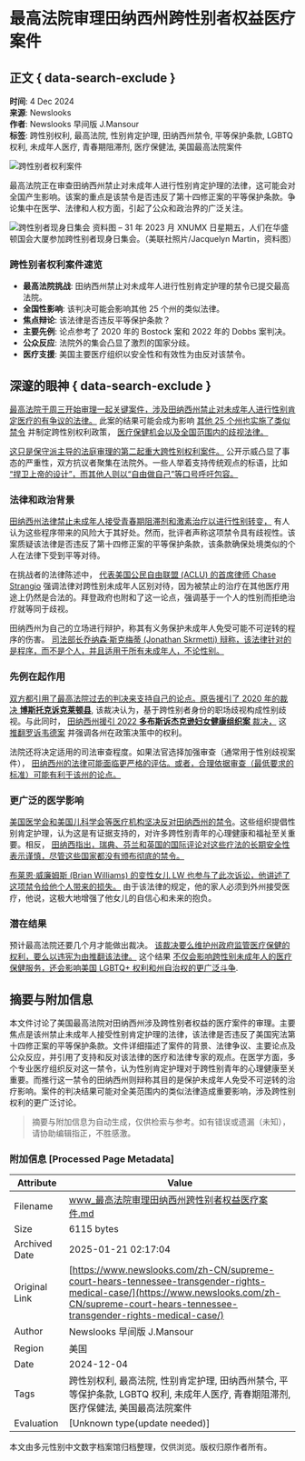 # 最高法院审理田纳西州跨性别者权益医疗案件

## 正文 { data-search-exclude }


**时间**: 4 Dec 2024  
**来源**: Newslooks  
**作者**: Newslooks 早间版 J.Mansour  
**标签**: 跨性别权利, 最高法院, 性别肯定护理, 田纳西州禁令, 平等保护条款, LGBTQ 权利, 未成年人医疗, 青春期阻滞剂, 医疗保健法, 美国最高法院案件

![跨性别者权利案件](https://www.newslooks.com/wp-content/uploads/2024/12/AP24338727155717-1024x683.jpg)

最高法院正在审查田纳西州禁止对未成年人进行性别肯定护理的法律，这可能会对全国产生影响。该案的重点是该禁令是否违反了第十四修正案的平等保护条款。争论集中在医学、法律和人权方面，引起了公众和政治界的广泛关注。

![跨性别者现身日集会](https://www.newslooks.com/wp-content/uploads/2024/12/AP24331592016346-1024x683.jpg)
资料图 – 31 年 2023 月 XNUMX 日星期五，人们在华盛顿国会大厦参加跨性别者现身日集会。（美联社照片/Jacquelyn Martin，资料图）

### 跨性别者权利案件速览

- **最高法院挑战**: 田纳西州禁止对未成年人进行性别肯定护理的禁令已提交最高法院。
- **全国性影响**: 该判决可能会影响其他 25 个州的类似法律。
- **焦点辩论**: 该法律是否违反平等保护条款？
- **主要先例**: 论点参考了 2020 年的 Bostock 案和 2022 年的 Dobbs 案判决。
- **公众反应**: 法院外的集会凸显了激烈的国家分歧。
- **医疗支援**: 美国主要医疗组织以安全性和有效性为由反对该禁令。

## 深邃的眼神 { data-search-exclude }

[最高法院于周三开始审理一起关键案件，涉及田纳西州禁止对未成年人进行性别肯定医疗的有争议的法律。](https://www.newslooks.com/zh-CN/minnesota-supreme-court-weighs-transgender-powerlifting-case/) 此案的结果可能会成为影响 [其他 25 个州也实施了类似禁令](https://www.newslooks.com/zh-CN/minnesota-supreme-court-weighs-transgender-powerlifting-case/) 并制定跨性别权利政策， [医疗保健机会以及全国范围内的歧视法律。](https://www.newslooks.com/zh-CN/minnesota-supreme-court-weighs-transgender-powerlifting-case/)

[这只是保守派主导的法庭审理的第二起重大跨性别权利案件。](https://www.newslooks.com/zh-CN/minnesota-supreme-court-weighs-transgender-powerlifting-case/) 公开示威凸显了事态的严重性，双方抗议者聚集在法院外。一些人举着支持传统观点的标语，比如 [“捍卫上帝的设计”，而其他人则以“自由做自己”等口号呼吁包容。](https://www.newslooks.com/zh-CN/minnesota-supreme-court-weighs-transgender-powerlifting-case/)

### 法律和政治背景

[田纳西州法律禁止未成年人接受青春期阻滞剂和激素治疗以进行性别转变，](https://www.newslooks.com/zh-CN/minnesota-supreme-court-weighs-transgender-powerlifting-case/) 有人认为这些程序带来的风险大于其好处。然而，批评者声称这项禁令具有歧视性。该案质疑该法律是否违反了第十四修正案的平等保护条款，该条款确保处境类似的个人在法律下受到平等对待。

在挑战者的法律陈述中， [代表美国公民自由联盟 (ACLU) 的首席律师 Chase Strangio](https://www.newslooks.com/zh-CN/minnesota-supreme-court-weighs-transgender-powerlifting-case/) 强调法律对跨性别未成年人区别对待，因为被禁止的治疗在其他医疗用途上仍然是合法的。拜登政府也附和了这一论点，强调基于一个人的性别而拒绝治疗就等同于歧视。

田纳西州为自己的立场进行辩护，称其有义务保护未成年人免受可能不可逆转的程序的伤害。 [司法部长乔纳森·斯克梅蒂 (Jonathan Skrmetti) 辩称，该法律针对的是程序，而不是个人，并且适用于所有未成年人，不论性别。](https://www.newslooks.com/zh-CN/minnesota-supreme-court-weighs-transgender-powerlifting-case/)

### 先例在起作用

[双方都引用了最高法院过去的判决来支持自己的论点。原告援引了 2020 年的裁决 **博斯托克诉克莱顿县**,](https://www.cnn.com/) 该裁决认为，基于跨性别者身份的职场歧视构成性别歧视。与此同时， [田纳西州援引 2022 **多布斯诉杰克逊妇女健康组织案** 裁决，](https://www.cnn.com/) 这 [推翻罗诉韦德案](https://www.washingtonpost.com/) 并强调各州在政策决策中的权利。

法院还将决定适用的司法审查程度。如果法官选择加强审查（通常用于性别歧视案件）， [田纳西州的法律可能面临更严格的评估。或者，合理依据审查（最低要求的标准）可能有利于该州的论点。](https://www.cnn.com/)

### 更广泛的医学影响

[美国医学会和美国儿科学会等医疗机构坚决反对田纳西州的禁令](https://www.cnn.com/)。这些组织提倡性别肯定护理，认为这是有证据支持的，对许多跨性别青年的心理健康和福祉至关重要。相反， [田纳西指出，瑞典、芬兰和英国的国际评论对这些疗法的长期安全性表示谨慎，尽管这些国家都没有颁布彻底的禁令。](https://www.cnn.com/)

[布莱恩·威廉姆斯 (Brian Williams) 的变性女儿 LW 也参与了此次诉讼，他讲述了这项禁令给他个人带来的损失。](https://www.washingtonpost.com/) 由于该法律的规定，他的家人必须到外州接受医疗，他说，这极大地增强了他女儿的自信心和未来的抱负。

### 潜在结果

预计最高法院还要几个月才能做出裁决。 [该裁决要么维护州政府监管医疗保健的权利，要么以违宪为由推翻该法律。](https://www.washingtonpost.com/) 这个结果 [不仅会影响跨性别未成年人的医疗保健服务，还会影响美国 LGBTQ+ 权利和州自治权的更广泛斗争](https://www.washingtonpost.com/).
<!-- tcd_original_link https://www.newslooks.com/zh-CN/supreme-court-hears-tennessee-transgender-rights-medical-case/ -->


## 摘要与附加信息

<!-- tcd_abstract -->
本文件讨论了美国最高法院对田纳西州涉及跨性别者权益的医疗案件的审理。主要焦点是该州禁止未成年人接受性别肯定护理的法律，该法律是否违反了美国宪法第十四修正案的平等保护条款。文件详细描述了案件的背景、法律争议、主要论点及公众反应，并引用了支持和反对该法律的医疗和法律专家的观点。在医学方面，多个专业医疗组织反对这一禁令，认为性别肯定护理对于跨性别青年的心理健康至关重要。而推行这一禁令的田纳西州则辩称其目的是保护未成年人免受不可逆转的治疗影响。案件的判决结果可能对全美范围内的类似法律造成重要影响，涉及跨性别权利的更广泛讨论。
<!-- tcd_abstract_end -->

> 摘要与附加信息为自动生成，仅供检索与参考。如有错误或遗漏（未知），请协助编辑指正，不胜感激。

### 附加信息 [Processed Page Metadata]

| Attribute       | Value                                  |
|-----------------|----------------------------------------|
| Filename        | www_最高法院审理田纳西州跨性别者权益医疗案件.md                             |
| Size            | 6115 bytes                           |
| Archived Date   | 2025-01-21 02:17:04                             |
| Original Link   | [https://www.newslooks.com/zh-CN/supreme-court-hears-tennessee-transgender-rights-medical-case/](https://www.newslooks.com/zh-CN/supreme-court-hears-tennessee-transgender-rights-medical-case/)                       |
| Author          | Newslooks 早间版 J.Mansour                               |
| Region          | 美国                               |
| Date            | 2024-12-04                                 |
| Tags            | 跨性别权利, 最高法院, 性别肯定护理, 田纳西州禁令, 平等保护条款, LGBTQ 权利, 未成年人医疗, 青春期阻滞剂, 医疗保健法, 美国最高法院案件                                 |
| Evaluation            | [Unknown type(update needed)]                                 |
<!-- tcd_table_end -->

本文由多元性别中文数字档案馆归档整理，仅供浏览。版权归原作者所有。
